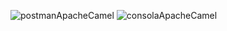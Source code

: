 ![postmanApacheCamel](https://github.com/Toca-melo/servicioApacheCamel/assets/114452776/e06e22f9-b923-4697-8a40-8e9997e295d4)
![consolaApacheCamel](https://github.com/Toca-melo/servicioApacheCamel/assets/114452776/8f8868b3-4d9d-442e-b2e1-7c0290bc0395)
